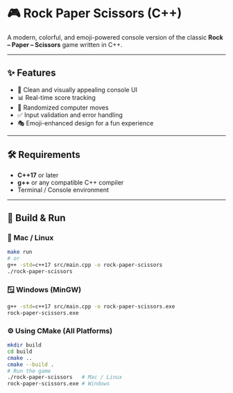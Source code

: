 # 🎮 Rock Paper Scissors (C++)

A modern, colorful, and emoji-powered console version of the classic **Rock – Paper – Scissors** game written in C++.

---

## ✨ Features
- 🎨 Clean and visually appealing console UI
- 📊 Real-time score tracking
- 🤖 Randomized computer moves
- ✅ Input validation and error handling
- 🎭 Emoji-enhanced design for a fun experience

---

## 🛠️ Requirements
- **C++17** or later
- **g++** or any compatible C++ compiler
- Terminal / Console environment

---

## 🚀 Build & Run

### 🐧 Mac / Linux
```bash
make run
# or
g++ -std=c++17 src/main.cpp -o rock-paper-scissors
./rock-paper-scissors 
```

### 🪟 Windows (MinGW)

```bash
g++ -std=c++17 src/main.cpp -o rock-paper-scissors.exe
rock-paper-scissors.exe 
```

### ⚙️ Using CMake (All Platforms)

```bash
mkdir build
cd build
cmake ..
cmake --build .
# Run the game
./rock-paper-scissors   # Mac / Linux
rock-paper-scissors.exe # Windows
```
